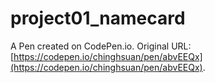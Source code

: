 # project01_namecard

A Pen created on CodePen.io. Original URL: [https://codepen.io/chinghsuan/pen/abvEEQx](https://codepen.io/chinghsuan/pen/abvEEQx).


